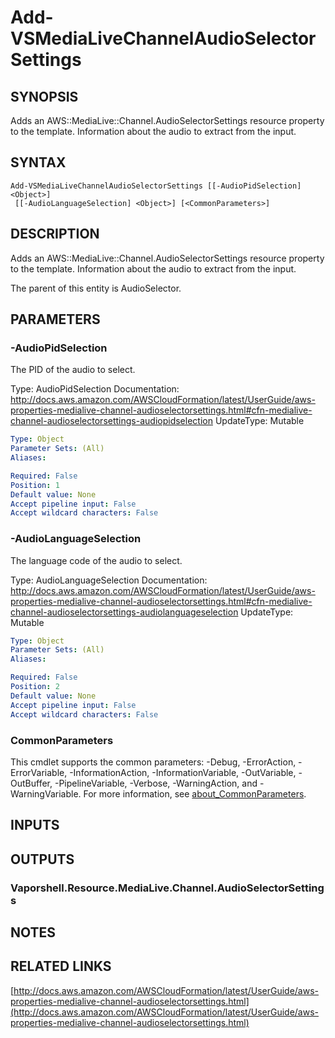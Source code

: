 # Add-VSMediaLiveChannelAudioSelectorSettings

## SYNOPSIS
Adds an AWS::MediaLive::Channel.AudioSelectorSettings resource property to the template.
Information about the audio to extract from the input.

## SYNTAX

```
Add-VSMediaLiveChannelAudioSelectorSettings [[-AudioPidSelection] <Object>]
 [[-AudioLanguageSelection] <Object>] [<CommonParameters>]
```

## DESCRIPTION
Adds an AWS::MediaLive::Channel.AudioSelectorSettings resource property to the template.
Information about the audio to extract from the input.

The parent of this entity is AudioSelector.

## PARAMETERS

### -AudioPidSelection
The PID of the audio to select.

Type: AudioPidSelection
Documentation: http://docs.aws.amazon.com/AWSCloudFormation/latest/UserGuide/aws-properties-medialive-channel-audioselectorsettings.html#cfn-medialive-channel-audioselectorsettings-audiopidselection
UpdateType: Mutable

```yaml
Type: Object
Parameter Sets: (All)
Aliases:

Required: False
Position: 1
Default value: None
Accept pipeline input: False
Accept wildcard characters: False
```

### -AudioLanguageSelection
The language code of the audio to select.

Type: AudioLanguageSelection
Documentation: http://docs.aws.amazon.com/AWSCloudFormation/latest/UserGuide/aws-properties-medialive-channel-audioselectorsettings.html#cfn-medialive-channel-audioselectorsettings-audiolanguageselection
UpdateType: Mutable

```yaml
Type: Object
Parameter Sets: (All)
Aliases:

Required: False
Position: 2
Default value: None
Accept pipeline input: False
Accept wildcard characters: False
```

### CommonParameters
This cmdlet supports the common parameters: -Debug, -ErrorAction, -ErrorVariable, -InformationAction, -InformationVariable, -OutVariable, -OutBuffer, -PipelineVariable, -Verbose, -WarningAction, and -WarningVariable. For more information, see [about_CommonParameters](http://go.microsoft.com/fwlink/?LinkID=113216).

## INPUTS

## OUTPUTS

### Vaporshell.Resource.MediaLive.Channel.AudioSelectorSettings
## NOTES

## RELATED LINKS

[http://docs.aws.amazon.com/AWSCloudFormation/latest/UserGuide/aws-properties-medialive-channel-audioselectorsettings.html](http://docs.aws.amazon.com/AWSCloudFormation/latest/UserGuide/aws-properties-medialive-channel-audioselectorsettings.html)


